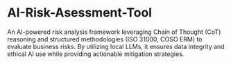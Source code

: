 # AI-Risk-Asessment-Tool
An AI-powered risk analysis framework leveraging Chain of Thought (CoT) reasoning and structured methodologies (ISO 31000, COSO ERM) to evaluate business risks. By utilizing local LLMs, it ensures data integrity and ethical AI use while providing actionable mitigation strategies.
